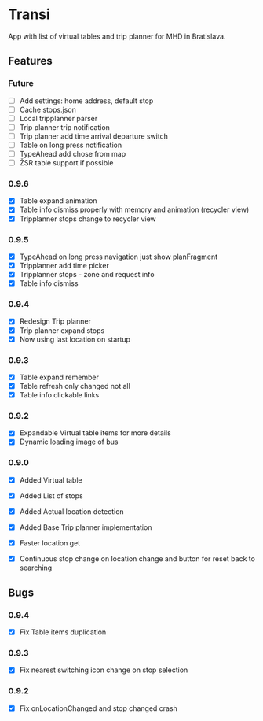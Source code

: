 # Transi

App with list of virtual tables and trip planner for MHD in Bratislava.

## Features

### Future  
- [ ] Add settings: home address, default stop
- [ ] Cache stops.json
- [ ] Local tripplanner parser
- [ ] Trip planner trip notification
- [ ] Trip planner add time arrival departure switch
- [ ] Table on long press notification
- [ ] TypeAhead add chose from map
- [ ] ŽSR table support if possible

### 0.9.6
- [x] Table expand animation
- [x] Table info dismiss properly with memory and animation (recycler view)
- [x] Tripplanner stops change to recycler view

### 0.9.5
- [x] TypeAhead on long press navigation just show planFragment
- [x] Tripplanner add time picker
- [x] Tripplanner stops - zone and request info
- [x] Table info dismiss

### 0.9.4
- [x] Redesign Trip planner
- [x] Trip planner expand stops
- [x] Now using last location on startup

### 0.9.3
- [x] Table expand remember
- [x] Table refresh only changed not all
- [x] Table info clickable links

### 0.9.2
- [x] Expandable Virtual table items for more details
- [x] Dynamic loading image of bus

### 0.9.0
- [x] Added Virtual table
- [x] Added List of stops
- [x] Added Actual location detection
- [x] Added Base Trip planner implementation
- [x] Faster location get
- [x] Continuous stop change on location change and button for reset back to searching


## Bugs

### 0.9.4
- [X] Fix Table items duplication

### 0.9.3
- [x] Fix nearest switching icon change on stop selection

### 0.9.2
- [x] Fix onLocationChanged and stop changed crash
